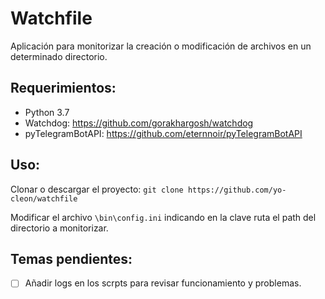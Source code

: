 # Watchfile

Aplicación para monitorizar la creación o modificación de archivos en un
determinado directorio.

## Requerimientos:
+ Python 3.7
+ Watchdog: https://github.com/gorakhargosh/watchdog
+ pyTelegramBotAPI: https://github.com/eternnoir/pyTelegramBotAPI

## Uso:
Clonar o descargar el proyecto: `git clone https://github.com/yo-cleon/watchfile`

Modificar el archivo `\bin\config.ini` indicando en la clave ruta el path
del directorio a monitorizar.

## Temas pendientes:
- [ ] Añadir logs en los scrpts para revisar funcionamiento y problemas.
